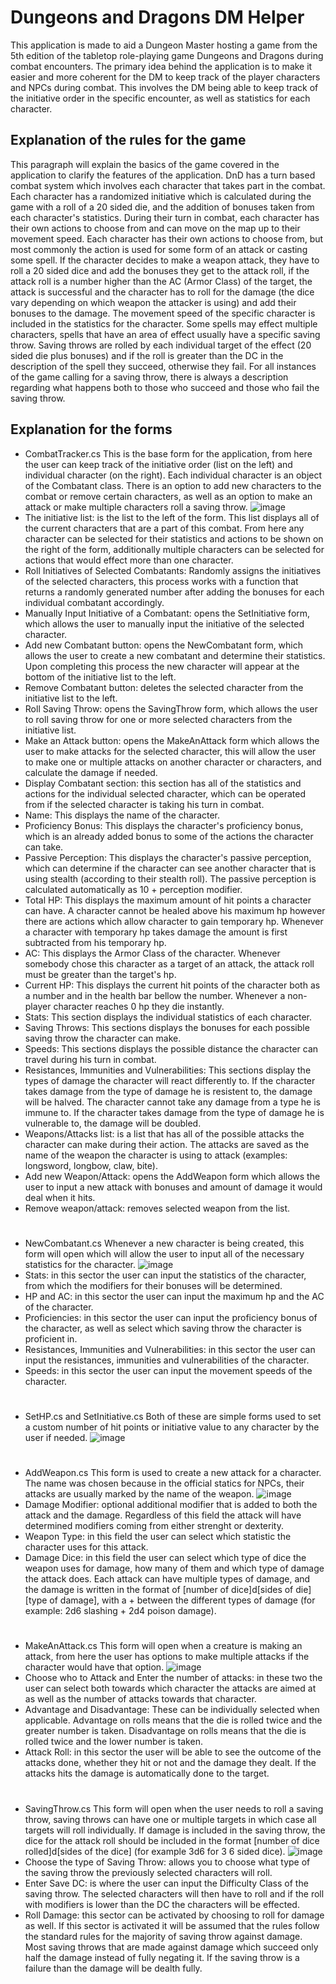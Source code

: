 # Dungeons and Dragons DM Helper
This application is made to aid a Dungeon Master hosting a game from the 5th edition of the tabletop role-playing game Dungeons and Dragons during combat encounters.  The primary idea behind the application is to make it easier and more coherent for the DM to keep track of the player characters and NPCs during combat. This involves the DM being able to keep track of the initiative order in the specific encounter, as well as statistics for each character.

## Explanation of the rules for the game
This paragraph will explain the basics of the game covered in the application to clarify the features of the application.
DnD has a turn based combat system which involves each character that takes part in the combat. Each character has a randomized initiative which is calculated during the game with a roll of a 20 sided die, and the addition of bonuses taken from each character's statistics.
During their turn in combat, each character has their own actions to choose from and can move on the map up to their movement speed. Each character has their own actions to choose from, but most commonly the action is used for some form of an attack or casting some spell. If the character decides to make a weapon attack, they have to roll a 20 sided dice and add the bonuses they get to the attack roll, if the attack roll is a number higher than the AC (Armor Class) of the target, the attack is successful and the character has to roll for the damage (the dice vary depending on which weapon the attacker is using) and add their bonuses to the damage. The movement speed of the specific character is included in the statistics for the character.
Some spells may effect multiple characters, spells that have an area of effect usually have a specific saving throw. Saving throws are rolled by each individual target of the effect (20 sided die plus bonuses) and if the roll is greater than the DC in the description of the spell they succeed, otherwise they fail. For all instances of the game calling for a saving throw, there is always a description regarding what happens both to those who succeed and those who fail the saving throw.

## Explanation for the forms
- CombatTracker.cs
This is the base form for the application, from here the user can keep track of the initiative order (list on the left) and individual character (on the right). Each individual character is an object of the Combatant class. There is an option to add new characters to the combat or remove certain characters, as well as an option to make an attack or make multiple characters roll a saving throw.
![image](https://github.com/user-attachments/assets/36b46251-4dce-4252-b548-fc398c71cf0c)
- The initiative list: is the list to the left of the form. This list displays all of the current characters that are a part of this combat. From here any character can be selected for their statistics and actions to be shown on the right of the form, additionally multiple characters can be selected for actions that would effect more than one character.
- Roll Initiatives of Selected Combatants: Randomly assigns the initiatives of the selected characters, this process works with a function that returns a randomly generated number after adding the bonuses for each individual combatant accordingly.
- Manually Input Initiative of a Combatant: opens the SetInitiative form, which allows the user to manually input the initiative of the selected character.
- Add new Combatant button: opens the NewCombatant form, which allows the user to create a new combatant and determine their statistics. Upon completing this process the new character will appear at the bottom of the initiative list to the left.
- Remove Combatant button: deletes the selected character from the initiative list to the left.
- Roll Saving Throw: opens the SavingThrow form, which allows the user to roll saving throw for one or more selected characters from the initiative list.
- Make an Attack button: opens the MakeAnAttack form which allows the user to make attacks for the selected character, this will allow the user to make one or multiple attacks on another character or characters, and calculate the damage if needed.
- Display Combatant section: this section has all of the statistics and actions for the individual selected character, which can be operated from if the selected character is taking his turn in combat.
- Name: This displays the name of the character.
- Proficiency Bonus: This displays the character's proficiency bonus, which is an already added bonus to some of the actions the character can take.
- Passive Perception: This displays the character's passive perception, which can determine if the character can see another character that is using stealth (according to their stealth roll). The passive perception is calculated automatically as 10 + perception modifier.
- Total HP: This displays the maximum amount of hit points a character can have. A character cannot be healed above his maximum hp however there are actions which allow character to gain temporary hp. Whenever a character with temporary hp takes damage the amount is first subtracted from his temporary hp.
- AC: This displays the Armor Class of the character. Whenever somebody chose this character as a target of an attack, the attack roll must be greater than the target's hp.
- Current HP: This displays the current hit points of the character both as a number and in the health bar bellow the number. Whenever a non-player character reaches 0 hp they die instantly.
- Stats: This section displays the individual statistics of each character.
- Saving Throws: This sections displays the bonuses for each possible saving throw the character can make.
- Speeds: This sections displays the possible distance the character can travel during his turn in combat.
- Resistances, Immunities and Vulnerabilities: This sections display the types of damage the character will react differently to. If the character takes damage from the type of damage he is resistent to, the damage will be halved. The character cannot take any damage from a type he is immune to. If the character takes damage from the type of damage he is vulnerable to, the damage will be doubled.
- Weapons/Attacks list: is a list that has all of the possible attacks the character can make during their action. The attacks are saved as the name of the weapon the character is using to attack (examples: longsword, longbow, claw, bite).
- Add new Weapon/Attack: opens the AddWeapon form which allows the user to input a new attack with bonuses and amount of damage it would deal when it hits.
- Remove weapon/attack: removes selected weapon from the list.
#
- NewCombatant.cs
Whenever a new character is being created, this form will open which will allow the user to input all of the necessary statistics for the character.
![image](https://github.com/user-attachments/assets/3fe7d7e2-e620-4b05-9d6e-1b69cc7cfdca)
- Stats: in this sector the user can input the statistics of the character, from which the modifiers for their bonuses will be determined.
- HP and AC: in this sector the user can input the maximum hp and the AC of the character.
- Proficiencies: in this sector the user can input the proficiency bonus of the character, as well as select which saving throw the character is proficient in.
- Resistances, Immunities and Vulnerabilities: in this sector the user can input the resistances, immunities and vulnerabilities of the character.
- Speeds: in this sector the user can input the movement speeds of the character.
#
- SetHP.cs and SetInitiative.cs
Both of these are simple forms used to set a custom number of hit points or initiative value to any character by the user if needed.
![image](https://github.com/user-attachments/assets/fecdb54a-9bd3-4906-835b-4691762cf368)
#
- AddWeapon.cs
This form is used to create a new attack for a character. The name was chosen because in the official statics for NPCs, their attacks are usually marked by the name of the weapon.
![image](https://github.com/user-attachments/assets/1759fdaa-4afb-47f6-9a05-b816b824d236)
- Damage Modifier: optional additional modifier that is added to both the attack and the damage. Regardless of this field the attack will have determined modifiers coming from either strenght or dexterity.
- Weapon Type: in this field the user can select which statistic the character uses for this attack.
- Damage Dice: in this field the user can select which type of dice the weapon uses for damage, how many of them and which type of damage the attack does. Each attack can have multiple types of damage, and the damage is written in the format of [number of dice]d[sides of die] [type of damage], with a + between the different types of damage (for example: 2d6 slashing + 2d4 poison damage).
#
- MakeAnAttack.cs
This form will open when a creature is making an attack, from here the user has options to make multiple attacks if the character would have that option.
![image](https://github.com/user-attachments/assets/f8ffe064-5d78-4e41-ae87-0dd3aed56f6f)
- Choose who to Attack and Enter the number of attacks: in these two the user can select both towards which character the attacks are aimed at as well as the number of attacks towards that character.
- Advantage and Disadvantage: These can be individually selected when applicable. Advantage on rolls means that the die is rolled twice and the greater number is taken. Disadvantage on rolls means that the die is rolled twice and the lower number is taken.
- Attack Roll: in this sector the user will be able to see the outcome of the attacks done, whether they hit or not and the damage they dealt. If the attacks hits the damage is automatically done to the target.
#
- SavingThrow.cs
 This form will open when the user needs to roll a saving throw, saving throws can have one or multiple targets in which case all targets will roll individually. If damage is included in the saving throw, the dice for the attack roll should be included in the format [number of dice rolled]d[sides of the dice] (for example 3d6 for 3 6 sided dice).
![image](https://github.com/user-attachments/assets/2201ad4a-f6f1-45a5-8827-cf972cf69186)
- Choose the type of Saving Throw: allows you to choose what type of the saving throw the previously selected characters will roll.
- Enter Save DC: is where the user can input the Difficulty Class of the saving throw. The selected characters will then have to roll and if the roll with modifiers is lower than the DC the characters will be effected.
- Roll Damage: this sector can be activated by choosing to roll for damage as well. If this sector is activated it will be assumed that the rules follow the standard rules for the majority of saving throw against damage. Most saving throws that are made against damage which succeed only half the damage instead of fully negating it. If the saving throw is a failure than the damage will be dealth fully.
#
